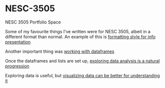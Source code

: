 # NESC-3505
NESC 3505 Portfolio Space



Some of my favourite things I've written were for NESC 3505, albeit in a different format than normal. 
An example of this is [formatting style for info presentation](Formatting.md) 


Another important thing was [working with dataframes](Pandas_datafile_for_portfolio.md)


Once the dataframes and lists are set up, [exploring data analysis is a natural progression](EDA.md)


Exploring data is useful, but [visualizing data can be better for understanding it](Visualization.md)


